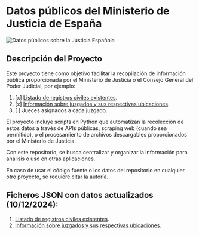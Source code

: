 # Datos públicos del Ministerio de Justicia de España
![Datos públicos sobre la Justicia Española](https://github.com/user-attachments/assets/cab172b9-2d26-4141-a82f-e6011008cc1f)


## Descripción del Proyecto

Este proyecto tiene como objetivo facilitar la recopilación de información pública proporcionada por el Ministerio de Justicia o el Consejo General del Poder Judicial, por ejemplo:

1. [x] [Listado de registros civiles existentes][1].
2. [x] [Información sobre juzgados y sus respectivas ubicaciones][2].
3. [ ] Jueces asignados a cada juzgado.

El proyecto incluye scripts en Python que automatizan la recolección de estos datos a través de APIs públicas, scraping web (cuando sea permitido), o el procesamiento de archivos descargables proporcionados por el Ministerio de Justicia.

Con este repositorio, se busca centralizar y organizar la información para análisis o uso en otras aplicaciones.

En caso de usar el código fuente o los datos del repositorio en cualquier otro proyecto, se requiere citar la autoría.

## Ficheros JSON con datos actualizados (10/12/2024):
1. [Listado de registros civiles existentes][1].
2. [Información sobre juzgados y sus respectivas ubicaciones][2].
   
[1]: <https://github.com/pedroj0s/Datos-Publicos-Ministerio-Justicia/blob/229f268c3dbad00e66c473e06c5078b666015d0d/data/registros-civiles-datos-capturados.json> "Datos de los Registros Civiles existentes."
[2]: <https://github.com/pedroj0s/Datos-Publicos-Ministerio-Justicia/blob/2587d15dd1e924f08c939644d3b9e7f79f31adc2/data/juzgados-cpgj-datos-capturados.json> "Datos de juzgados españoles obtenidos desde el CGPJ."
